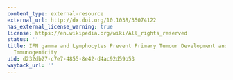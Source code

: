 ```yaml
---
content_type: external-resource
external_url: http://dx.doi.org/10.1038/35074122
has_external_license_warning: true
license: https://en.wikipedia.org/wiki/All_rights_reserved
status: ''
title: IFN gamma and Lymphocytes Prevent Primary Tumour Development and Shape Tumour
  Immunogenicity
uid: d232db27-c7e7-4855-8e42-d4ac92d59b53
wayback_url: ''
---
```

